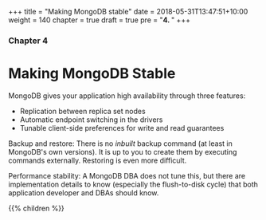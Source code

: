 +++
title = "Making MongoDB stable"
date = 2018-05-31T13:47:51+10:00
weight = 140
chapter = true
draft = true
pre = "<b>4. </b>"
+++

### Chapter 4

# Making MongoDB Stable

MongoDB gives your application high availability through three features:

* Replication between replica set nodes
* Automatic endpoint switching in the drivers
* Tunable client-side preferences for write and read guarantees

Backup and restore: There is no _inbuilt_ backup command (at least in MongoDB's own versions). It is up to you to create them by executing commands externally. Restoring is even more difficult.

Performance stability: A MongoDB DBA does not tune this, but there are implementation details to know (especially the flush-to-disk cycle) that both application developer and DBAs should know.

{{% children %}}
